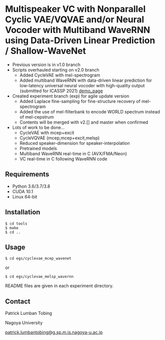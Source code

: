 # Multispeaker VC with Nonparallel Cyclic VAE/VQVAE and/or Neural Vocoder with Multiband WaveRNN using Data-Driven Linear Prediction / Shallow-WaveNet

* Previous version is in v1.0 branch
* Scripts overhauled starting on v2.0 branch
    * Added CycleVAE with mel-spectrogram
    * Added multiband WaveRNN with data-driven linear prediction for low-latency universal neural vocoder with high-quality output (submitted for ICASSP 2021) [demo_page](https://demo-icassp2021.audioeval.net/)
* Created experiment branch (exp) for agile update version
    * Added Laplace fine-sampling for fine-structure recovery of mel-spectrogram
    * Added the use of mel-filterbank to encode WORLD spectrum instead of mel-cepstrum
    * Contents will be merged with v2.[] and master when confirmed
* Lots of work to be done...
    * CycleVAE with mcep+excit
    * CycleVQVAE (mcep,mcep+excit,melsp)
    * Reduced speaker-dimension for speaker-interpolation
    * Pretrained models
    * Multiband WaveRNN real-time in C (AVX/FMA/Neon)
    * VC real-time in C following WaveRNN code


## Requirements

* Python 3.6/3.7/3.8
* CUDA 10.1
* Linux 64-bit


## Installation

```
$ cd tools
$ make
$ cd ..
```

## Usage

```
$ cd egs/cyclevae_mcep_wavenet
```
or
```
$ cd egs/cyclevae_melsp_wavernn
```

README files are given in each experiment directory.


## Contact

Patrick Lumban Tobing

Nagoya University

patrick.lumbantobing@g.sp.m.is.nagoya-u.ac.jp
